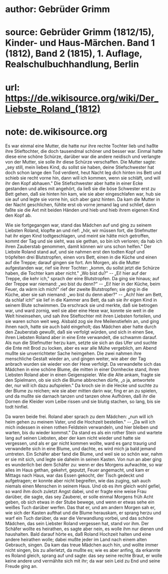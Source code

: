 # author: Gebrüder Grimm
# source: Gebrüder Grimm (1812/15), Kinder- und Haus-Märchen. Band 1 (1812), Band 2 (1815), 1. Auflage, Realschulbuchhandlung, Berlin
# url: https://de.wikisource.org/wiki/Der_Liebste_Roland_(1812)
# note: de.wikisource.org

Es war einmal eine Mutter, die hatte nur ihre rechte Tochter lieb und haßte ihre Stieftochter, die doch tausendmal schöner und besser war. Einmal hatte diese eine schöne Schürze, darüber war die andere neidisch und verlangte von der Mutter, sie solle ihr diese Schürze verschaffen. Die Mutter sagte: „sey still, mein liebes Kind, du sollst sie haben, deine Stiefschwester  hat doch schon lange den Tod verdient, heut Nacht leg dich hinten ins Bett und schieb sie recht vorne hin, dann will ich kommen, wenn sie schläft, und will ihr den Kopf abhauen." Die Stiefschwester aber hatte in einer Ecke gestanden und alles mit angehört, da ließ sie die böse Schwester erst zu Bett gehen, daß sie hinten hin kam, wie sie aber eingeschlafen war, hub sie sie auf und legte sie vorne hin, sich aber ganz hinten. Da kam die Mutter in der Nacht geschlichen, fühlte erst ob vorne jemand lag und schlief, dann faßte sie die Axt mit beiden Händen und hieb und hieb ihrem eigenen Kind den Kopf ab. 

Wie sie fortgegangen war, stand das Mädchen auf und ging zu seinem Liebsten Roland, klopfte an und rief: „hör, wir müssen fort, die Stiefmutter hat ihr eigen Kind todtgeschlagen, und meint sie hätte mich getroffen, kommt der Tag und sie sieht, was sie gethan, so bin ich verloren; da hab ich ihren Zauberstab genommen, damit können wir uns schon helfen." Der Liebste Roland stand auf, und sie nahmen erst den todten Kopf und tröpfelten drei Blutstropfen, einen vors Bett, einen in die Küche und einen auf die Treppe; darauf gingen sie fort. Am Morgen, als die Mutter aufgestanden war, rief sie ihrer Tochter: „komm, du sollst jetzt die Schürze haben, die Tochter kam  aber nicht." „Wo bist du?" -- „Ei! hier auf der Treppe, die kehr ich," sprach der eine Blutstropfen. Da ging sie hinaus; auf der Treppe war niemand: „wo bist du denn?" -- „Ei! hier in der Küche, beim Feuer, da wärm ich mich!" rief der zweite Blutstropfen; sie ging in die Küche, aber sie sah niemand: „wo bist du denn aber?" -- „Ach! hier am Bett, da schlaf ich!" sie lief in die Kammer ans Bett, da sah sie ihr eigen Kind in seinem Blute schwimmen. Da erschrack sie und merkte, daß sie betrogen war, und ward zornig, weil sie aber eine Hexe war, konnte sie weit in die Welt hineinsehen, und sah ihre Stieftochter mit ihren Liebsten forteilen, und sie waren schon weit weg. Alsbald zog sie ihre Meilenstiefeln an, und ging ihnen nach, hatte sie auch bald eingeholt; das Mädchen aber hatte durch den Zauberstab gewußt, daß sie verfolgt würden, und sich in einen See, ihren Liebsten Roland aber in eine Ente verwandelt, die schwamm darauf. Als nun die Stiefmutter herzu kam, setzte sie sich an das Ufer und suchte die Ente mit Brod zu locken, aber es war alle Mühe vergeblich, am Abend mußte sie unverrichteter Sache heimgehen. Die zwei nahmen ihre menschliche Gestalt wieder an, und gingen weiter, wie aber der Tag anbrach wurden sie wieder von der Hexe verfolgt. Da verwandelte sich das  Mädchen in eine schöne Blume, die mitten in einer Dornhecke stand, ihren Liebsten Roland aber in einen Geigenspieler. Wie die Alte ankam, fragte sie den Spielmann, ob sie sich die Blume abbrechen dürfe, „o ja, antwortete der, nur will ich dazu aufspielen." Da kroch sie in die Hecke und suchte zu der Blume zu reichen; wie sie aber mitten darin war, fing er an zu spielen, und da mußte sie darnach tanzen und tanzen ohne Aufhören, daß ihr die Dornen die Kleider vom Leibe rissen und sie blutig stachen, so lang, bis sie todt hinfiel. 

Da waren beide frei. Roland aber sprach zu dem Mädchen: „nun will ich heim gehen zu meinem Vater, und die Hochzeit bestellen." -- „Da will ich mich indessen in einen rothen Feldstein verwandeln, und hier bleiben und warten, bis du wieder kommst." Da stand es als ein rother Stein und wartete lang auf seinen Liebsten, aber der kam nicht wieder und hatte sie vergessen, und als er gar nicht kommen wollte, ward es ganz traurig und verwandelte sich in eine Blume, und dachte, es wird mich ja bald jemand umtreten. Ein Schäfer aber fand die Blume, und weil sie so schön war, nahm er sie mit sich, und legte sie daheim in seinen Kasten. Von nun an aber ging es wunderlich bei dem Schäfer zu: wenn er des Morgens aufwachte, so war alles im Haus gethan, gekehrt,  geputzt, Feuer angemacht, und kam er Mittags nach Haus, war das Essen gekocht, der Tisch gedeckt und aufgetragen; er konnte aber nicht begreifen, wie das zuging, sah auch niemals einen Menschen in seinem Haus. Und ob es ihm gleich wohl gefiel, so ward ihm doch zuletzt Angst dabei, und er fragte eine weise Frau darüber, die sagte, das sey Zauberei, er solle einmal Morgens früh Acht geben, ob sich etwas in der Stube bewege, und wenn er etwas sehe ein weißes Tuch darüber werfen. Das that er, und am andern Morgen sah er, wie sich der Kasten aufthat und die Blume herauskam, er sprang herzu und warf ein Tuch darüber, da war die Verwandlung vorbei, und das schöne Mädchen, das sein Liebster Roland vergessen hat, stand vor ihm. Der Schäfer wollte es heirathen, es sagte aber nein, es wolle ihm nur dienen und haushalten. Bald darauf hörte es, daß Roland Hochzeit halten und eine andere heirathen wolle; dabei mußte jeder im Land nach einem alten Gebrauch, singen. Da kam das treue Mädchen auch hin, und wollte immer nicht singen, bis zu allerletzt, da mußte es; wie es aber anfing, da erkannte es Roland gleich, sprang auf und sagte: das sey seine rechte Braut, er wolle keine andere und vermählte sich mit ihr; da war sein Leid zu End und seine Freude ging an. 

